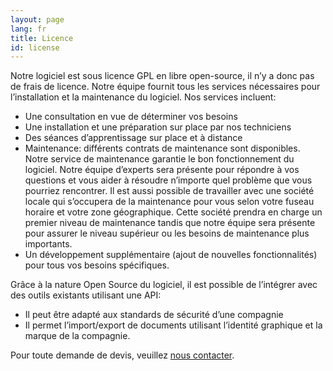 ```yaml
---
layout: page
lang: fr
title: Licence
id: license
---
```


Notre logiciel est sous licence GPL en libre open-source, il n’y a donc pas de frais de licence. Notre équipe fournit tous les services nécessaires pour l’installation et la maintenance du logiciel. Nos services incluent:

- Une consultation en vue de déterminer vos besoins
- Une installation et une préparation sur place par nos techniciens
- Des séances d’apprentissage sur place et à distance
- Maintenance: différents contrats de maintenance sont disponibles. Notre service de maintenance garantie le bon fonctionnement du logiciel. Notre équipe d’experts sera présente pour répondre à vos questions et vous aider à résoudre n’importe quel problème que vous pourriez rencontrer. Il est aussi possible de travailler avec une société locale qui s’occupera de la maintenance pour vous selon votre fuseau horaire et votre zone géographique. Cette société prendra en charge un premier niveau de maintenance tandis que notre équipe sera présente pour assurer le niveau supérieur ou les besoins de maintenance plus importants.
- Un développement supplémentaire (ajout de nouvelles fonctionnalités) pour tous vos besoins spécifiques.

Grâce à la nature Open Source du logiciel, il est possible de l’intégrer avec des outils existants utilisant une API:

- Il peut être adapté aux standards de sécurité d’une compagnie
- Il permet l’import/export de documents utilisant l’identité graphique et la marque de la compagnie.

Pour toute demande de devis, veuillez [nous contacter](#contact).

